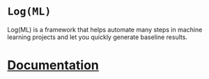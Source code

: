 
# `Log(ML)`

Log(ML) is a framework that helps automate many steps in machine learning projects and let you quickly generate baseline results.


# [Documentation](/manual/index.html)
